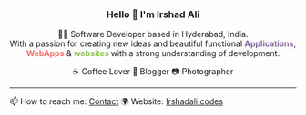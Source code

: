 ### <center> Hello 👋 I'm Irshad Ali

<center>

👨‍💻 Software Developer based in Hyderabad, India. <br>
With a passion for creating new ideas and beautiful functional <b style="color:#89679e"> Applications,</b>  <b  style="color:#f46d68">WebApps</b> & <b style="color:#8bc24a;">websites </b> with a strong understanding of development.

☕️ Coffee Lover 📝 Blogger 📷 Photographer

</center>

<hr>
📫 How to reach me: <a href="mailto:irshad@phonerefer.com">Contact</a> 🌍 Website: <a href="https://irshadali.codes">Irshadali.codes</a>

<!--
**irshad/irshad** is a ✨ _special_ ✨ repository because its `README.md` (this file) appears on your GitHub profile.

Here are some ideas to get you started:

- 🔭 I’m currently working on ...
- 🌱 I’m currently learning ...
- 👯 I’m looking to collaborate on ...
- 🤔 I’m looking for help with ...
- 💬 Ask me about ...
- 📫 How to reach me: ...
- 😄 Pronouns: ...
- ⚡ Fun fact: ...
-->
